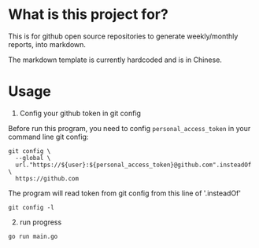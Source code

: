 # What is this project for?

This is for github open source repositories to generate weekly/monthly reports, into markdown.

The markdown template is currently hardcoded and is in Chinese.

# Usage

1. Config your github token in git config

Before run this program, you need to config `personal_access_token` in your command line git config:

```
git config \
  --global \
  url."https://${user}:${personal_access_token}@github.com".insteadOf \
  https://github.com
```

The program will read token from git config from this line of '.insteadOf'

```
git config -l
```


2. run progress
```
go run main.go
```
